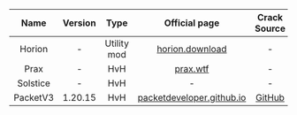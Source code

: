 | **Name** | **Version** |   **Type**  |                            **Official page**                            |                         **Crack Source**                        |                                           **Download**                                           |
|:--------:|:-----------:|:-----------:|:-----------------------------------------------------------------------:|:---------------------------------------------------------------:|:------------------------------------------------------------------------------------------------:|
|  Horion  |      -      | Utility mod |               [horion.download](https://horion.download/)               |                                -                                |                        [horion.download](https://horion.download/injector)                       |
|   Prax   |      -      |     HvH     |                      [prax.wtf](https://prax.wtf/)                      |                                -                                |                    [GitHub](https://github.com/Prax-Client/Releases/releases)                    |
| Solstice |      -      |     HvH     |                                    -                                    |                                -                                |                             [Discord](https://discord.gg/geVTt8xtz4)                             |
| PacketV3 |   1.20.15   |     HvH     | [packetdeveloper.github.io](https://packetdeveloper.github.io/Website/) | [GitHub](https://github.com/VectorClient/PacketV3_For_Everyone) | [GitHub](https://github.com/VectorClient/PacketV3_For_Everyone/raw/refs/heads/main/PacketV3.dll) |
